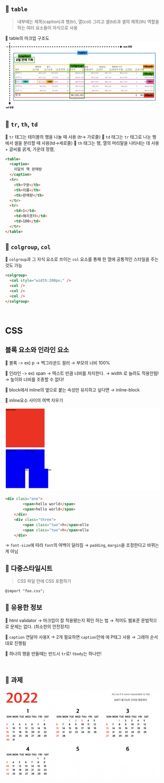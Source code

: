 
## 📌 `table`

> 내부에는 제목(caption)과 행(tr), 열(col) 그리고 셀(td)과 셀의 제목(th) 역할을 하는 여러 요소들이 자식으로 사용

🧷 table의 마크업 구조도 <br>
<img src="table-markup.png">

## 📌 `tr`, `th`, `td`

🧷 `tr` 태그는 테이블의 행을 나눌 때 사용 (tr-> 가로줄)
🧷 `td` 태그는 `tr` 태그로 나눈 행에서 셀을 분리할 때 사용(td->세로줄)
🧷 `th` 태그는 행, 열의 머리말을 나타내는 데 사용 + 글씨를 굵게, 가운데 정렬,

```html
<table>
  <caption>
    이달의 책 판매량
  </caption>
  <tr>
    <th>구분</th>
    <th>이름</th>
    <th>판매량</th>
  </tr>
  <tr>
    <td>1</td>
    <td>해리포터</td>
    <td>100</td>
  </tr>
</table>
```

## 📌 `colgroup`, `col`

🧷 `colgroup`과 그 자식 요소로 쓰이는 `col` 요소를 통해 한 열에 공통적인 스타일을 주는것도 가능 <br>

```html
<colgroup>
  <col style="width:200px;" />
  <col />
  <col />
  <col />
</colgroup>
```
<br>

# CSS

## 블록 요소와 인라인 요소

🧷 블록 -> ex) p → 백그라운드 컬러 → 부모의 너비 100%

🧷 인라인 -> ex) span → 텍스트 만큼 너비를 차지한다. → width 로 늘려도 적용안됨! → 높이와 너비를 조종할 수 없다!

🧷 block에서 inline의 옆으로 붙는 속성만 유지하고 싶다면 → inline-block

🧷 inline요소 사이의 여백 지우기

<img src="inline.png">

```html
<div class="one">
        <span>hello world</span>
        <span>hello world</span>
    </div>
    <div class="three">
        <span class="two">h</span>ello
        <span class="two">h</span>ello
    </div>
```

-> `font-size`에 따라 `font`의 여백이 달라짐 → `padding`, `margin`을 조정한다고 바뀌는 게 아님
<br>

## 📌 다중스타일시트

> CSS 파일 안에 CSS 포함하기

```html
@import "foo.css";
```

## 📌 유용한 정보

🧷 html validator → 마크업이 잘 적용됐는지 확인 하는 법
→ 적어도 웹표준 문법적으로 문제는 없다. (최소한의 안전장치)

🧷 `caption` 연달아 사용X → 2개 필요하면 `caption`안에 에 P태그 사용 → 그래야 순서대로 진행됨

🧷 하나의 행을 만들때는 반드시 `tr`로! `tbody`는 하나만!

<br>

##  📌 과제
<img src="prac.png">
